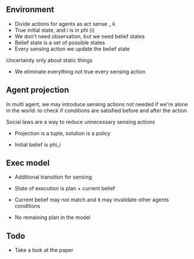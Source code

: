 ## Environment

- Divide actions for agents as act sense _ k
- True initial state, and i is in phi (i)
- We don't need observation, but we need belief states
- Belief state is a set of possible states
- Every sensing action we update the belief state
    

Uncertainty only about static things

- We eliminate everything not true every sensing action
    

## Agent projection

In multi agent, we may introduce sensing actions not needed if we're alone in the world: to check if conditions are satisfied before and after the action

Social laws are a way to reduce unnecessary sensing actions

- Projection is a tuple, solution is a policy
    
- Initial belief is phi_i
    

## Exec model

- Additional transition for sensing
    
- State of execution is plan + current belief
    
- Current belief may not match and it may invalidate other agents conditions
    
- No remaining plan in the model
    

## Todo

- Take a look at the paper